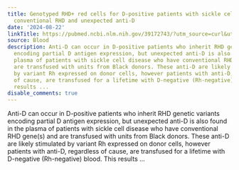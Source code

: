 ```yaml
---
title: Genotyped RHD+ red cells for D-positive patients with sickle cell disease with
  conventional RHD and unexpected anti-D
date: '2024-08-22'
linkTitle: https://pubmed.ncbi.nlm.nih.gov/39172743/?utm_source=curl&utm_medium=rss&utm_campaign=journals&utm_content=7603509&fc=None&ff=20240823182241&v=2.18.0.post9+e462414
source: Blood
description: Anti-D can occur in D-positive patients who inherit RHD genetic variants
  encoding partial D antigen expression, but unexpected anti-D is also found in the
  plasma of patients with sickle cell disease who have conventional RHD gene(s) and
  are transfused with units from Black donors. These anti-D are likely stimulated
  by variant Rh expressed on donor cells, however patients with anti-D, regardless
  of cause, are transfused for a lifetime with D-negative (Rh-negative) blood. This
  results ...
disable_comments: true
---
```

Anti-D can occur in D-positive patients who inherit RHD genetic variants encoding partial D antigen expression, but unexpected anti-D is also found in the plasma of patients with sickle cell disease who have conventional RHD gene(s) and are transfused with units from Black donors. These anti-D are likely stimulated by variant Rh expressed on donor cells, however patients with anti-D, regardless of cause, are transfused for a lifetime with D-negative (Rh-negative) blood. This results ...
